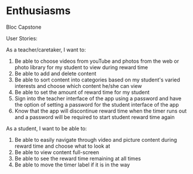 # Enthusiasms
Bloc Capstone 

User Stories:

As a teacher/caretaker, I want to:  
1. Be able to choose videos from youTube and photos from the web or photo library for my student to view during reward time  
2. Be able to add and delete content  
3. Be able to sort content into categories based on my student's varied interests and choose which content he/she can view  
4. Be able to set the amount of reward time for my student  
5. Sign into the teacher interface of the app using a password and have the option of setting a password for the student interface of the app  
6. Know that the app will discontinue reward time when the timer runs out and a password will be required to start student reward time again  

As a student, I want to be able to:  
1. Be able to easily navigate through video and picture content during reward time and choose what to look at  
2. Be able to view content full-screen  
3. Be able to see the reward time remaining at all times  
4. Be able to move the timer label if it is in the way  
